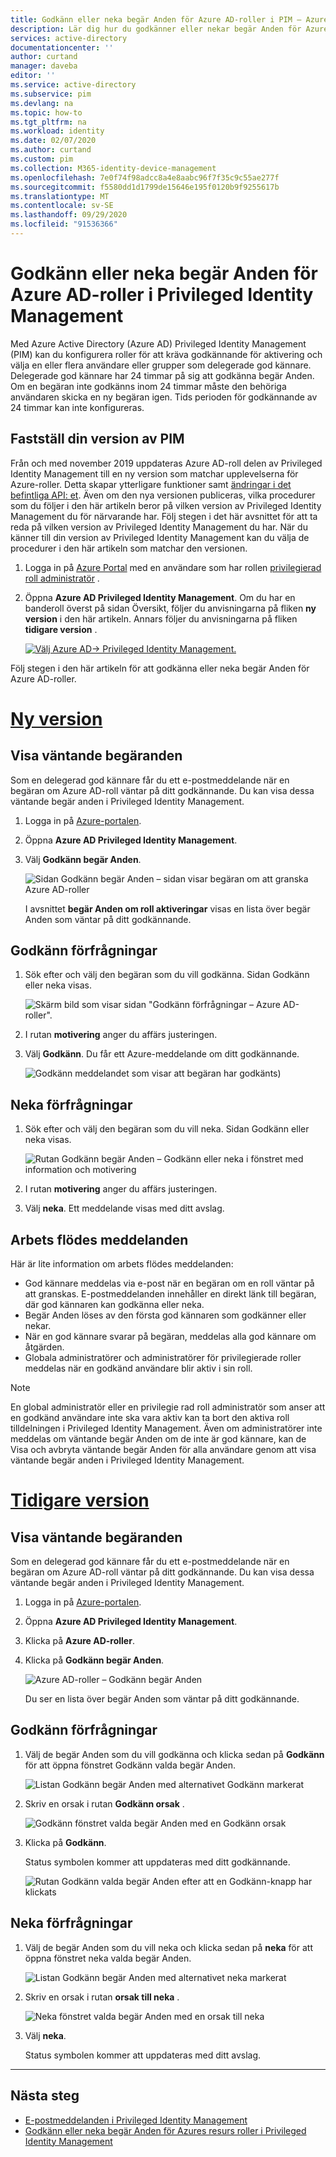 ```yaml
---
title: Godkänn eller neka begär Anden för Azure AD-roller i PIM – Azure AD | Microsoft Docs
description: Lär dig hur du godkänner eller nekar begär Anden för Azure AD-roller i Azure AD Privileged Identity Management (PIM).
services: active-directory
documentationcenter: ''
author: curtand
manager: daveba
editor: ''
ms.service: active-directory
ms.subservice: pim
ms.devlang: na
ms.topic: how-to
ms.tgt_pltfrm: na
ms.workload: identity
ms.date: 02/07/2020
ms.author: curtand
ms.custom: pim
ms.collection: M365-identity-device-management
ms.openlocfilehash: 7e0f74f98adcc8a4e8aabc96f7f35c9c55ae277f
ms.sourcegitcommit: f5580dd1d1799de15646e195f0120b9f9255617b
ms.translationtype: MT
ms.contentlocale: sv-SE
ms.lasthandoff: 09/29/2020
ms.locfileid: "91536366"
---
```

# <a name="approve-or-deny-requests-for-azure-ad-roles-in-privileged-identity-management"></a>Godkänn eller neka begär Anden för Azure AD-roller i Privileged Identity Management

Med Azure Active Directory (Azure AD) Privileged Identity Management (PIM) kan du konfigurera roller för att kräva godkännande för aktivering och välja en eller flera användare eller grupper som delegerade god kännare. Delegerade god kännare har 24 timmar på sig att godkänna begär Anden. Om en begäran inte godkänns inom 24 timmar måste den behöriga användaren skicka en ny begäran igen. Tids perioden för godkännande av 24 timmar kan inte konfigureras.

## <a name="determine-your-version-of-pim"></a>Fastställ din version av PIM

Från och med november 2019 uppdateras Azure AD-roll delen av Privileged Identity Management till en ny version som matchar upplevelserna för Azure-roller. Detta skapar ytterligare funktioner samt [ändringar i det befintliga API: et](azure-ad-roles-features.md#api-changes). Även om den nya versionen publiceras, vilka procedurer som du följer i den här artikeln beror på vilken version av Privileged Identity Management du för närvarande har. Följ stegen i det här avsnittet för att ta reda på vilken version av Privileged Identity Management du har. När du känner till din version av Privileged Identity Management kan du välja de procedurer i den här artikeln som matchar den versionen.

1. Logga in på [Azure Portal](https://portal.azure.com/) med en användare som har rollen [privilegierad roll administratör](../users-groups-roles/directory-assign-admin-roles.md#privileged-role-administrator) .
1. Öppna **Azure AD Privileged Identity Management**. Om du har en banderoll överst på sidan Översikt, följer du anvisningarna på fliken **ny version** i den här artikeln. Annars följer du anvisningarna på fliken **tidigare version** .

    [![Välj Azure AD-> Privileged Identity Management.](media/pim-how-to-add-role-to-user/pim-new-version.png)](media/pim-how-to-add-role-to-user/pim-new-version.png#lightbox)

Följ stegen i den här artikeln för att godkänna eller neka begär Anden för Azure AD-roller.

# <a name="new-version"></a>[Ny version](#tab/new)

## <a name="view-pending-requests"></a>Visa väntande begäranden

Som en delegerad god kännare får du ett e-postmeddelande när en begäran om Azure AD-roll väntar på ditt godkännande. Du kan visa dessa väntande begär anden i Privileged Identity Management.

1. Logga in på [Azure-portalen](https://portal.azure.com/).

1. Öppna **Azure AD Privileged Identity Management**.

1. Välj **Godkänn begär Anden**.

    ![Sidan Godkänn begär Anden – sidan visar begäran om att granska Azure AD-roller](./media/azure-ad-pim-approval-workflow/resources-approve-pane.png)

    I avsnittet **begär Anden om roll aktiveringar** visas en lista över begär Anden som väntar på ditt godkännande.

## <a name="approve-requests"></a>Godkänn förfrågningar

1. Sök efter och välj den begäran som du vill godkänna. Sidan Godkänn eller neka visas.

    ![Skärm bild som visar sidan "Godkänn förfrågningar – Azure AD-roller".](./media/azure-ad-pim-approval-workflow/resources-approve-pane.png)

1. I rutan **motivering** anger du affärs justeringen.

1. Välj **Godkänn**. Du får ett Azure-meddelande om ditt godkännande.

    ![Godkänn meddelandet som visar att begäran har godkänts](./media/pim-resource-roles-approval-workflow/resources-approve-pane.png))

## <a name="deny-requests"></a>Neka förfrågningar

1. Sök efter och välj den begäran som du vill neka. Sidan Godkänn eller neka visas.

    ![Rutan Godkänn begär Anden – Godkänn eller neka i fönstret med information och motivering](./media/pim-resource-roles-approval-workflow/resources-approve-pane.png)

1. I rutan **motivering** anger du affärs justeringen.

1. Välj **neka**. Ett meddelande visas med ditt avslag.

## <a name="workflow-notifications"></a>Arbets flödes meddelanden

Här är lite information om arbets flödes meddelanden:

- God kännare meddelas via e-post när en begäran om en roll väntar på att granskas. E-postmeddelanden innehåller en direkt länk till begäran, där god kännaren kan godkänna eller neka.
- Begär Anden löses av den första god kännaren som godkänner eller nekar.
- När en god kännare svarar på begäran, meddelas alla god kännare om åtgärden.
- Globala administratörer och administratörer för privilegierade roller meddelas när en godkänd användare blir aktiv i sin roll.

>[!NOTE]
>En global administratör eller en privilegie rad roll administratör som anser att en godkänd användare inte ska vara aktiv kan ta bort den aktiva roll tilldelningen i Privileged Identity Management. Även om administratörer inte meddelas om väntande begär Anden om de inte är god kännare, kan de Visa och avbryta väntande begär Anden för alla användare genom att visa väntande begär anden i Privileged Identity Management.

# <a name="previous-version"></a>[Tidigare version](#tab/previous)

## <a name="view-pending-requests"></a>Visa väntande begäranden

Som en delegerad god kännare får du ett e-postmeddelande när en begäran om Azure AD-roll väntar på ditt godkännande. Du kan visa dessa väntande begär anden i Privileged Identity Management.

1. Logga in på [Azure-portalen](https://portal.azure.com/).

1. Öppna **Azure AD Privileged Identity Management**.

1. Klicka på **Azure AD-roller**.

1. Klicka på **Godkänn begär Anden**.

    ![Azure AD-roller – Godkänn begär Anden](./media/azure-ad-pim-approval-workflow/approve-requests.png)

    Du ser en lista över begär Anden som väntar på ditt godkännande.

## <a name="approve-requests"></a>Godkänn förfrågningar

1. Välj de begär Anden som du vill godkänna och klicka sedan på **Godkänn** för att öppna fönstret Godkänn valda begär Anden.

    ![Listan Godkänn begär Anden med alternativet Godkänn markerat](./media/azure-ad-pim-approval-workflow/pim-approve-requests-list.png)

1. Skriv en orsak i rutan **Godkänn orsak** .

    ![Godkänn fönstret valda begär Anden med en Godkänn orsak](./media/azure-ad-pim-approval-workflow/pim-approve-selected-requests.png)

1. Klicka på **Godkänn**.

    Status symbolen kommer att uppdateras med ditt godkännande.

    ![Rutan Godkänn valda begär Anden efter att en Godkänn-knapp har klickats](./media/azure-ad-pim-approval-workflow/pim-approve-status.png)

## <a name="deny-requests"></a>Neka förfrågningar

1. Välj de begär Anden som du vill neka och klicka sedan på **neka** för att öppna fönstret neka valda begär Anden.

    ![Listan Godkänn begär Anden med alternativet neka markerat](./media/azure-ad-pim-approval-workflow/pim-deny-requests-list.png)

1. Skriv en orsak i rutan **orsak till neka** .

    ![Neka fönstret valda begär Anden med en orsak till neka](./media/azure-ad-pim-approval-workflow/pim-deny-selected-requests.png)

1. Välj **neka**.

    Status symbolen kommer att uppdateras med ditt avslag.

---

## <a name="next-steps"></a>Nästa steg

- [E-postmeddelanden i Privileged Identity Management](pim-email-notifications.md)
- [Godkänn eller neka begär Anden för Azures resurs roller i Privileged Identity Management](pim-resource-roles-approval-workflow.md)
